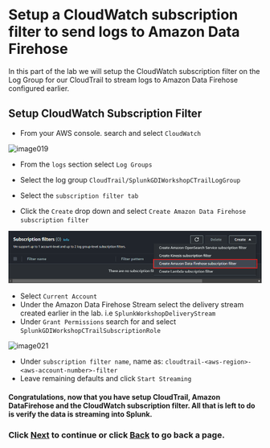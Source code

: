 # Setup a CloudWatch subscription filter to send logs to Amazon Data Firehose
In this part of the lab we will setup the CloudWatch subscription filter on the Log Group for our CloudTrail to stream logs to Amazon Data Firehose configured earlier.

## Setup CloudWatch Subscription Filter

- From your AWS console. search and select `CloudWatch`

![image019](/static/20_firehose/Image019.png)

- From the `logs` section select `Log Groups`
- Select the log group `CloudTrail/SplunkGDIWorkshopCTrailLogGroup`

- Select the `subscription filter tab`
- Click the `Create` drop down and select `Create Amazon Data Firehose subscription filter`


![image020](/static/20_firehose/Image020.png)

- Select `Current Account`
- Under the Amazon Data Firehose Stream select the delivery stream created earlier in the lab. i.e `SplunkWorkshopDeliveryStream`
- Under `Grant Permissions` search for and select `SplunkGDIWorkshopCTrailSubscriptionRole`

![image021](/static/20_firehose/Image021.png)

- Under `subscription filter name`, name as: `cloudtrail-<aws-region>-<aws-account-number>-filter`
- Leave remaining defaults and click `Start Streaming`

#### Congratulations, now that you have setup CloudTrail, Amazon DataFirehose and the CloudWatch subscription filter. All that is left to do is verify the data is streaming into Splunk. 

### Click <a>[Next](/content/Lab3_firehose/validate_data.md)</a> to continue or click <a>[Back](/content/Lab3_firehose/setup_firehose.md) to go back a page.</a>